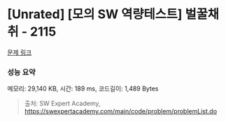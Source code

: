 # [Unrated] [모의 SW 역량테스트] 벌꿀채취 - 2115 

[문제 링크](https://swexpertacademy.com/main/code/problem/problemDetail.do?contestProbId=AV5V4A46AdIDFAWu) 

### 성능 요약

메모리: 29,140 KB, 시간: 189 ms, 코드길이: 1,489 Bytes



> 출처: SW Expert Academy, https://swexpertacademy.com/main/code/problem/problemList.do